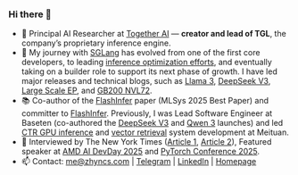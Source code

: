 ### Hi there 👋

- 💼 Principal AI Researcher at [Together AI](https://www.together.ai/) — **creator and lead of TGL**, the company’s proprietary inference engine.
- 🔭 My journey with [SGLang](https://github.com/sgl-project/sglang) has evolved from one of the first core developers, to leading [inference optimization efforts](https://github.com/sgl-project/sglang/issues/7736), and eventually taking on a builder role to support its next phase of growth. I have led major releases and technical blogs, such as [Llama 3](https://lmsys.org/blog/2024-07-25-sglang-llama3/), [DeepSeek V3](https://github.com/sgl-project/sglang/releases/tag/v0.4.1), [Large Scale EP](https://lmsys.org/blog/2025-05-05-large-scale-ep/), and [GB200 NVL72](https://lmsys.org/blog/2025-06-16-gb200-part-1/).
- 📚 Co-author of the [FlashInfer](https://mlsys.org/virtual/2025/poster/3259) paper (MLSys 2025 Best Paper) and committer to [FlashInfer](https://github.com/flashinfer-ai/flashinfer). Previously, I was Lead Software Engineer at Baseten (co-authored the [DeepSeek V3](https://www.baseten.co/blog/private-secure-deepseek-r1-in-production-in-us-eu-data-centers/) and [Qwen 3](https://www.baseten.co/blog/day-zero-benchmarks-for-qwen-3-with-sglang-on-baseten/) launches) and led [CTR GPU inference](https://tech.meituan.com/2022/03/03/ctr-gpu-inference.html) and [vector retrieval](https://tech.meituan.com/2024/04/11/gpu-vector-retrieval-system-practice.html) system development at Meituan.
- 🎤 Interviewed by The New York Times ([Article 1](https://www.nytimes.com/2025/01/23/technology/deepseek-china-ai-chips.html), [Article 2](https://www.nytimes.com/2025/01/28/business/deepseek-owner-china-ai.html)), Featured speaker at [AMD AI DevDay 2025](https://www.amd.com/en/corporate/events/amd-ai-dev-day.html) and [PyTorch Conference 2025](https://events.linuxfoundation.org/pytorch-conference).
- 📫 Contact: me@zhyncs.com | [Telegram](https://t.me/zhyncs/) | [LinkedIn](https://www.linkedin.com/in/zhyncs/) | [Homepage](https://zhyncs.com)
